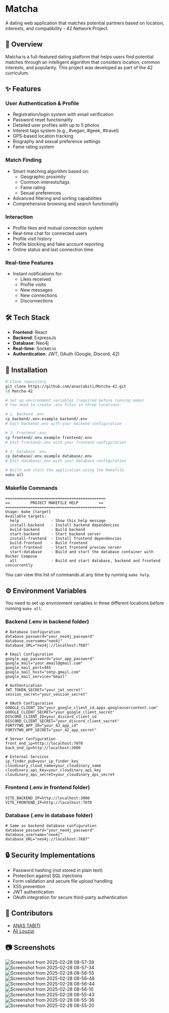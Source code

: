 # Matcha

A dating web application that matches potential partners based on location, interests, and compatibility - 42 Network Project.


## 📑 Overview

Matcha is a full-featured dating platform that helps users find potential matches through an intelligent algorithm that considers location, common interests, and popularity. This project was developed as part of the 42 curriculum.

## ✨ Features

### User Authentication & Profile
- Registration/login system with email verification
- Password reset functionality
- Detailed user profiles with up to 5 photos
- Interest tags system (e.g., #vegan, #geek, #travel)
- GPS-based location tracking
- Biography and sexual preference settings
- Fame rating system

### Match Finding
- Smart matching algorithm based on:
  - Geographic proximity
  - Common interests/tags
  - Fame rating
  - Sexual preferences
- Advanced filtering and sorting capabilities
- Comprehensive browsing and search functionality

### Interaction
- Profile likes and mutual connection system
- Real-time chat for connected users
- Profile visit history
- Profile blocking and fake account reporting
- Online status and last connection time

### Real-time Features
- Instant notifications for:
  - Likes received
  - Profile visits
  - New messages
  - New connections
  - Disconnections

## 🛠️ Tech Stack

- **Frontend**: React
- **Backend**: ExpressJs
- **Database**: Neo4j
- **Real-time**: Socket.io
- **Authentication**: JWT, OAuth (Google, Discord, 42)

## 🚀 Installation

```bash
# Clone repository
git clone https://github.com/anastabiti/Matcha-42.git
cd Matcha-42

# Set up environment variables (required before running make)
# You need to create .env files in three locations:

# 1. Backend .env
cp backend/.env.example backend/.env
# Edit backend/.env with your backend configuration

# 2. Frontend .env
cp frontend/.env.example frontend/.env
# Edit frontend/.env with your frontend configuration

# 3. Database .env
cp database/.env.example database/.env
# Edit database/.env with your database configuration

# Build and start the application using the Makefile
make all
```

### Makefile Commands

```
============================================
==         PROJECT MAKEFILE HELP         ==
============================================
Usage: make [target]
Available targets:
  help              - Show this help message
  install-backend   - Install backend dependencies
  build-backend     - Build backend
  start-backend     - Start backend server
  install-frontend  - Install frontend dependencies
  build-frontend    - Build frontend
  start-frontend    - Start frontend preview server
  start-database    - Build and start the database container with Docker Compose
  all               - Build and start database, backend and frontend concurrently
```

You can view this list of commands at any time by running `make help`.

## ⚙️ Environment Variables

You need to set up environment variables in three different locations before running `make all`:

### Backend (.env in backend folder)
```
# Database Configuration
database_password="your_neo4j_password"
database_username="neo4j"
database_URL="neo4j://localhost:7687"

# Email Configuration
google_app_password="your_app_password"
google_mail="your_email@gmail.com"
google_mail_port=465
google_mail_host="smtp.gmail.com"
google_mail_service="Gmail"

# Authentication
JWT_TOKEN_SECRET="your_jwt_secret"
session_secret="your_session_secret"

# OAuth Configuration
GOOGLE_CLIENT_ID="your_google_client_id.apps.googleusercontent.com"
GOOGLE_CLIENT_SECRET="your_google_client_secret"
DISCORD_CLIENT_ID=your_discord_client_id
DISCORD_CLIENT_SECRET="your_discord_client_secret"
FORTYTWO_APP_ID="your_42_app_id"
FORTYTWO_APP_SECRET="your_42_app_secret"

# Server Configuration
front_end_ip=http://localhost:7070
back_end_ip=http://localhost:3000

# External Services
ip_finder_pub=your_ip_finder_key
cloudinary_cloud_name=your_cloudinary_name
cloudinary_api_key=your_cloudinary_api_key
cloudinary_api_secret=your_cloudinary_api_secret
```

### Frontend (.env in frontend folder)
```
VITE_BACKEND_IP=http://localhost:3000
VITE_FRONTEND_IP=http://localhost:7070
```

### Database (.env in database folder)
```
# Same as backend database configuration
database_password="your_neo4j_password"
database_username="neo4j"
database_URL="neo4j://localhost:7687"
```

## 🔒 Security Implementations

- Password hashing (not stored in plain text)
- Protection against SQL injections
- Form validation and secure file upload handling
- XSS prevention
- JWT authentication
- OAuth integration for secure third-party authentication

## 👥 Contributors

- [ANAS TABITI](https://github.com/anastabiti)
- [Ali Louzizi](https://github.com/alouzizi)

## 📷 Screenshots

![Screenshot from 2025-02-28 08-57-39](https://github.com/user-attachments/assets/226b2ae1-7ff7-446d-849e-167596a94b94)
![Screenshot from 2025-02-28 08-57-34](https://github.com/user-attachments/assets/f685372b-e6c3-4951-8edd-ebcd7e330660)
![Screenshot from 2025-02-28 08-56-55](https://github.com/user-attachments/assets/30943f82-ef0b-48c9-88b2-54124f643a83)
![Screenshot from 2025-02-28 08-56-48](https://github.com/user-attachments/assets/0943b9c1-be09-4d4f-9db4-2a5db1096f06)
![Screenshot from 2025-02-28 08-56-44](https://github.com/user-attachments/assets/6043c49c-2d08-4e57-8048-3e06b9071842)
![Screenshot from 2025-02-28 08-56-10](https://github.com/user-attachments/assets/81822dd0-ef9c-48c4-947c-03f453b43016)
![Screenshot from 2025-02-28 08-55-43](https://github.com/user-attachments/assets/2bb7990b-5565-4668-89b6-c695a7a86ef0)
![Screenshot from 2025-02-28 08-55-36](https://github.com/user-attachments/assets/2087008e-06dd-4441-bf4b-c6f8387ff524)
![Screenshot from 2025-02-28 08-55-20](https://github.com/user-attachments/assets/39f0944a-19eb-454f-923a-536ca16bb5af)




